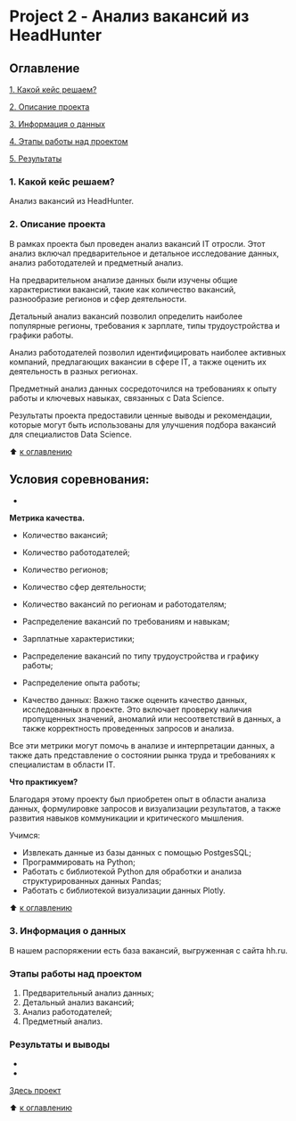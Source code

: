 # Project 2 - Анализ вакансий из HeadHunter

## Оглавление
  [1. Какой кейс решаем?](https://github.com/211604270720/Project_Skillfactory/tree/master/project_2#1.-Какой-кейс-решаем)
  
  [2. Описание проекта](https://github.com/211604270720/Project_Skillfactory/tree/master/project_2#2.-Описание-проекта)

  [3. Информация о данных](https://github.com/211604270720/Project_Skillfactory/tree/master/project_2#3.-Краткая-информация-о-данных)

  [4. Этапы работы над проектом](https://github.com/211604270720/Project_Skillfactory/tree/master/project_2#4.-Этапы-работы-над-проектом)

  [5. Результаты](https://github.com/211604270720/Project_Skillfactory/tree/master/project_2#5.-Результаты-и-выводы)

### 1. Какой кейс решаем?

Анализ вакансий из HeadHunter.

### 2. Описание проекта

В рамках проекта был проведен анализ вакансий IT отросли. Этот анализ включал предварительное и детальное исследование данных, анализ работодателей и предметный анализ.

На предварительном анализе данных были изучены общие характеристики вакансий, такие как количество вакансий, разнообразие регионов и сфер деятельности.

Детальный анализ вакансий позволил определить наиболее популярные регионы, требования к зарплате, типы трудоустройства и графики работы.

Анализ работодателей позволил идентифицировать наиболее активных компаний, предлагающих вакансии в сфере IT, а также оценить их деятельность в разных регионах.

Предметный анализ данных сосредоточился на требованиях к опыту работы и ключевых навыках, связанных с Data Science.

Результаты проекта предоставили ценные выводы и рекомендации, которые могут быть использованы для улучшения подбора вакансий для специалистов Data Science.

:arrow_up: [к оглавлению](https://github.com/211604270720/Project_Skillfactory/tree/master/project_2#Оглавление)

**Условия соревнования:**
-
-

**Метрика качества.**

- Количество вакансий;

- Количество работодателей;

- Количество регионов;

- Количество сфер деятельности;

- Количество вакансий по регионам и работодателям;

- Распределение вакансий по требованиям и навыкам;

- Зарплатные характеристики;

- Распределение вакансий по типу трудоустройства и графику работы;

- Распределение опыта работы;

- Качество данных: Важно также оценить качество данных, исследованных в проекте. Это включает проверку наличия пропущенных значений, аномалий или несоответствий в данных, а также корректность проведенных запросов и анализа.

Все эти метрики могут помочь в анализе и интерпретации данных, а также дать представление о состоянии рынка труда и требованиях к специалистам в области IT.

**Что практикуем?** 

  Благодаря этому проекту был приобретен опыт в области анализа данных, формулировке запросов и визуализации результатов, а также развития навыков коммуникации и критического мышления.

Учимся:

  - Извлекать данные из базы данных с помощью PostgesSQL;
  - Программировать на Python;
  - Работать с библиотекой Python для обработки и анализа структурированных данных Pandas;
  - Работать с библиотекой визуализации данных Plotly.
    
:arrow_up: [к оглавлению](https://github.com/211604270720/Project_Skillfactory/tree/master/project_2#Оглавление)

### 3. Информация о данных

В нашем распоряжении есть база вакансий, выгруженная с сайта hh.ru.



### Этапы работы над проектом
  1. Предварительный анализ данных;
  2. Детальный анализ вакансий;
  3. Анализ работодателей;
  4. Предметный анализ.



### Результаты и выводы

-
-

  

[Здесь проект](https://github.com/211604270720/Project_Skillfactory/blob/master/project_2/Project-2.ipynb)

:arrow_up: [к оглавлению](https://github.com/211604270720/Project_Skillfactory/tree/master/project_2#Оглавление)
